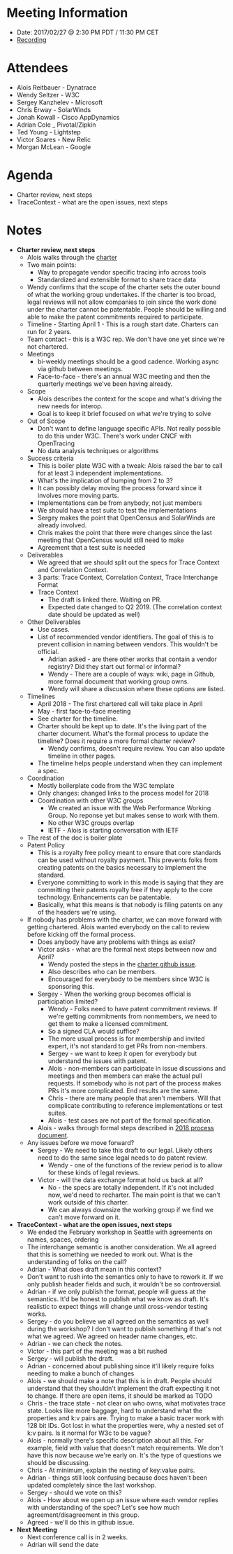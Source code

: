# Meeting Information
* Date: 2017/02/27 @ 2:30 PM PDT / 11:30 PM CET
* [Recording](https://zoom.us/recording/play/lYNM3N7OWaEa8hAmSpojXD-V9KN0RfefnM_rfneaBwgDKhgmCBvlcDDPqPe3b3eP)

# Attendees
* Alois Reitbauer - Dynatrace
* Wendy Seltzer - W3C
* Sergey Kanzhelev - Microsoft
* Chris Erway - SolarWinds
* Jonah Kowall - Cisco AppDynamics
* Adrian Cole _ Pivotal/Zipkin
* Ted Young - Lightstep 
* Victor Soares - New Relic
* Morgan McLean - Google

# Agenda
* Charter review, next steps
* TraceContext - what are the open issues, next steps

# Notes
* **Charter review, next steps**
    * Alois walks through the [charter](https://github.com/w3c/distributed-tracing/blob/master/charter.html)
    * Two main points:
        * Way to propagate vendor specific tracing info across tools
        * Standardized and extensible format to share trace data
    * Wendy confirms that the scope of the charter sets the outer bound of what the working group undertakes. If the charter is too broad, legal reviews will not allow companies to join since the work done under the charter cannot be patentable. People should be willing and able to make the patent commitments required to participate.
    * Timeline - Starting April 1 - This is a rough start date. Charters can run for 2 years.
    * Team contact - this is a W3C rep. We don't have one yet since we're not chartered.
    * Meetings
        * bi-weekly meetings should be a good cadence. Working async via github between meetings.
        * Face-to-face - there's an annual W3C meeting and then the quarterly meetings we've been having already.
    * Scope
        * Alois describes the context for the scope and what's driving the new needs for interop.
        * Goal is to keep it brief focused on what we're trying to solve
    * Out of Scope
        * Don't want to define language specific APIs. Not really possible to do this under W3C. There's work under CNCF with OpenTracing
        * No data analysis techniques or algorithms
    * Success criteria
        * This is boiler plate W3C with a tweak: Alois raised the bar to call for at least 3 independent implementations.
        * What's the implication of bumping from 2 to 3?
        * It can possibly delay moving the process forward since it involves more moving parts.
        * Implementations can be from anybody, not just members
        * We should have a test suite to test the implementations
        * Sergey makes the point that OpenCensus and SolarWinds are already involved.
        * Chris makes the point that there were changes since the last meeting that OpenCensus would still need to make
        * Agreement that a test suite is needed
    * Deliverables
        * We agreed that we should split out the specs for Trace Context and Correlation Context.
        * 3 parts: Trace Context, Correlation Context, Trace Interchange Format
        * Trace Context
            * The draft is linked there. Waiting on PR.
            * Expected date changed to Q2 2019. (The correlation context date should be updated as well)
    * Other Deliverables
        * Use cases.
        * List of recommended vendor identifiers. The goal of this is to prevent collision in naming between vendors. This wouldn't be official.
            * Adrian asked - are there other works that contain a vendor registry? Did they start out formal or informal?
            * Wendy - There are a couple of ways: wiki, page in Github, more formal document that working group owns.
            * Wendy will share a discussion where these options are listed.
    * Timelines
        * April 2018 - The first chartered call will take place in April
        * May - first face-to-face meeting
        * See charter for the timeline.
        * Charter should be kept up to date. It's the living part of the charter document. What's the formal process to update the timeline? Does it require a more formal charter review?
            * Wendy confirms, doesn't require review. You can also update timeline in other pages.
        * The timeline helps people understand when they can implement a spec.
    * Coordination
        * Mostly boilerplate code from the W3C template
        * Only changes: changed links to the process model for 2018
        * Coordination with other W3C groups
            * We created an issue with the Web Performance Working Group. No reponse yet but makes sense to work with them.
            * No other W3C groups overlap
            * IETF - Alois is starting conversation with IETF
    * The rest of the doc is boiler plate
    * Patent Policy
        * This is a royalty free policy meant to ensure that core standards can be used without royalty payment. This prevents folks from creating patents on the basics necessary to implement the standard.
        * Everyone committing to work in this mode is saying that they are committing their patents royalty free if they apply to the core technology. Enhancements can be patentable.
        * Basically, what this means is that nobody is filing patents on any of the headers we're using.
    * If nobody has problems with the charter, we can move forward with getting chartered. Alois wanted everybody on the call to review before kicking off the formal process.
        * Does anybody have any problems with things as exist?
        * Victor asks - what are the formal next steps between now and April?
            * Wendy posted the steps in the [charter github issue](https://github.com/w3c/distributed-tracing/issues/60#issuecomment-368560650).
            * Also describes who can be members.
            * Encouraged for everybody to be members since W3C is sponsoring this.
        * Sergey - When the working group becomes official is participation limited?
            * Wendy - Folks need to have patent commitment reviews. If we're getting commitments from nonmembers, we need to get them to make a licensed commitment.
            * So a signed CLA would suffice?
            * The more usual process is for membership and invited expert, it's not standard to get PRs from non-members.
            * Sergey - we want to keep it open for everybody but understand the issues with patent.
            * Alois - non-members can participate in issue discussions and meetings and then members can make the actual pull requests. If somebody who is not part of the process makes PRs it's more complicated. End results are the same.
            * Chris - there are many people that aren't members. Will that complicate contributing to reference implementations or test suites.
            * Alois - test cases are not part of the formal specification.
        * Alois - walks through formal steps described in [2018 process document](https://www.w3.org/2018/Process-20180201/).
    * Any issues before we move forward?
        * Sergey - We need to take this draft to our legal. Likely others need to do the same since legal needs to do patent review.
            * Wendy - one of the functions of the review period is to allow for these kinds of legal reviews.
        * Victor - will the data exchange format hold us back at all?
            * No - the specs are totally independent. If it's not included now, we'd need to recharter. The main point is that we can't work outside of this charter.
            * We can always downsize the working group if we find we can't move forward on it.
* **TraceContext - what are the open issues, next steps**
    * We ended the February workshop in Seattle with agreements on names, spaces, ordering
    * The interchange semantic is another consideration. We all agreed that this is something we needed to work out. What is the understanding of folks on the call?
    * Adrian - What does draft mean in this context?
    * Don't want to rush into the semantics only to have to rework it. If we only publish header fields and such, it wouldn't be so controversial.
    * Adrian - if we only publish the format, people will guess at the semantics. It'd be honest to publish what we know as draft. It's realistic to expect things will change until cross-vendor testing works.
    * Sergey - do you believe we all agreed on the semantics as well during the workshop? I don't want to publish something if that's not what we agreed. We agreed on header name changes, etc.
    * Adrian - we can check the notes.
    * Victor - this part of the meeting was a bit rushed
    * Sergey - will publish the draft.
    * Adrian - concerned about publishing since it'll likely require folks needing to make a bunch of changes
    * Alois - we should make a note that this is in draft. People should understand that they shouldn't implement the draft expecting it not to change. If there are open items, it should be marked as TODO
    * Chris - the trace state - not clear on who owns, what motivates trace state. Looks like more baggage, hard to understand what the properties and k:v pairs are. Trying to make a basic tracer work with 128 bit IDs. Got lost in what the properties were, why a nested set of k:v pairs. Is it normal for W3c to be vague?
    * Alois - normally there's specific description about all this. For example, field with value that doesn't match requirements. We don't have this now because we're early on. It's the type of questions we should be discussing.
    * Chris - At minimum, explain the nesting of key:value pairs.
    * Adrian - things still look confusing because docs haven't been updated completely since the last workshop.
    * Sergey - should we vote on this?
    * Alois - How about we open up an issue where each vendor replies with understanding of the spec? Let's see how much agreement/disagreement in this group.
    * Agreed - we'll do this in github issue.
* **Next Meeting**
    * Next conference call is in 2 weeks.
    * Adrian will send the date

